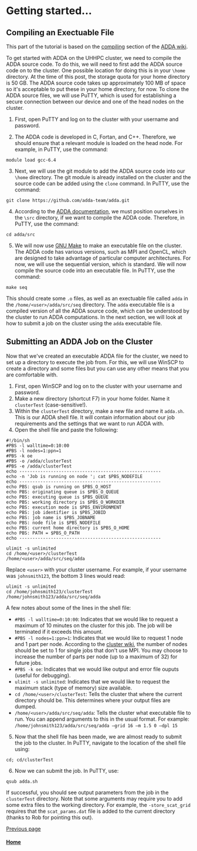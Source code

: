 # Getting started...

## Compiling an Exectuable File

This part of the tutorial is based on the [compiling](https://github.com/adda-team/adda/wiki/CompilingADDA) section of the [ADDA wiki](https://github.com/adda-team/adda/wiki).

To get started with ADDA on the UHHPC cluster, we need to compile the ADDA source code. To do this, we will need to first add the ADDA source code on to the cluster. One possible location for doing this is in your `\home` directory. At the time of this post, the storage quota for your home directory is 50 GB. The ADDA source code takes up approximately 100 MB of space so it's acceptable to put these in your home directory, for now. To clone the ADDA source files, we will use PuTTY, which is used for establishing a secure connection between our device and one of the head nodes on the cluster.

1. First, open PuTTY and log on to the cluster with your username and password.

2. The ADDA code is developed in C, Fortan, and C++. Therefore, we should ensure that a relevant module is loaded on the head node. For example, in PuTTY, use the command: 

```
module load gcc-6.4

```

3. Next, we will use the git module to add the ADDA source code into our `\home` directory. The git module is already installed on the cluster and the source code can be added using the `clone` command. In PuTTY, use the command: 

```
git clone https://github.com/adda-team/adda.git
```

4. According to the [ADDA documentation](https://github.com/adda-team/adda/wiki/CompilingADDA), we must position ourselves in the `\src` directory, if we want to compile the ADDA code. Therefore, in PuTTY, use the command:

```
cd adda/src
```

5. We will now use [GNU Make](https://www.gnu.org/software/make/) to make an executable file on the cluster. The ADDA code has various versions, such as MPI and OpenCL, which are designed to take advantage of particular computer architectures. For now, we will use the sequential version, which is standard. We will now compile the source code into an executable file. In PuTTY, use the command:
```
make seq
```
This should create some `.o` files, as well as an exectuable file called `adda` in the `/home/<user>/adda/src/seq` directory. The `adda` executable file is a compiled version of all the ADDA source code, which can be understood by the cluster to run ADDA computations. In the next section, we will look at how to submit a job on the cluster using the `adda` executable file.

## Submitting an ADDA Job on the Cluster

Now that we've created an executable ADDA file for the cluster, we need to set up a directory to execute the job from. For this, we will use WinSCP to create a directory and some files but you can use any other means that you are comfortable with. 
1. First, open WinSCP and log on to the cluster with your username and password.
2. Make a new directory (shortcut F7) in your home folder. Name it `clusterTest` (case-sensitive!). 
3. Within the `clusterTest` directory, make a new file and name it `adda.sh`. This is our ADDA shell file. It will contain information about our job requirements and the settings that we want to run ADDA with. 
4. Open the shell file and paste the following:

```
#!/bin/sh
#PBS -l walltime=0:10:00
#PBS -l nodes=1:ppn=1
#PBS -k oe
#PBS -o /adda/clusterTest
#PBS -e /adda/clusterTest
echo ------------------------------------------------------
echo -n 'Job is running on node '; cat $PBS_NODEFILE
echo ------------------------------------------------------
echo PBS: qsub is running on $PBS_O_HOST
echo PBS: originating queue is $PBS_O_QUEUE
echo PBS: executing queue is $PBS_QUEUE
echo PBS: working directory is $PBS_O_WORKDIR
echo PBS: execution mode is $PBS_ENVIRONMENT
echo PBS: job identifier is $PBS_JOBID
echo PBS: job name is $PBS_JOBNAME
echo PBS: node file is $PBS_NODEFILE
echo PBS: current home directory is $PBS_O_HOME
echo PBS: PATH = $PBS_O_PATH
echo ------------------------------------------------------

ulimit -s unlimited
cd /home/<user>/clusterTest
/home/<user>/adda/src/seq/adda
```

Replace `<user>` with your cluster username. For example, if your username was `johnsmith123`, the bottom 3 lines would read:

```
ulimit -s unlimited
cd /home/johnsmith123/clusterTest
/home/johnsmith123/adda/src/seq/adda  
```

A few notes about some of the lines in the shell file:
- `#PBS -l walltime=0:10:00`: Indicates that we would like to request a maximum of 10 minutes on the cluster for this job. The job will be terminated if it exceeds this amount.
- `#PBS -l nodes=1:ppn=1`: Indicates that we would like to request 1 node and 1 part per node. According to the [cluster wiki](https://uhhpc.herts.ac.uk/wiki/index.php/Jobs), the number of nodes should be set to 1 for single jobs that don't use MPI. You may choose to increase the number of parts per node (up to a maximum of 32) for future jobs.
- `#PBS -k oe`: Indicates that we would like output and error file ouputs (useful for debugging).
- `ulimit -s unlimited`: Indicates that we would like to request the maximum stack (type of memory) size available.
- `cd /home/<user>/clusterTest`: Tells the cluster that where the current directory should be. This determines where your output files are dumped.
- `/home/<user>/adda/src/seq/adda`: Tells the cluster what executable file to run. You can append arguments to this in the usual format. For example: `/home/johnsmith123/adda/src/seq/adda –grid 16 –m 1.5 0 –dpl 15`

5. Now that the shell file has been made, we are almost ready to submit the job to the cluster. In PuTTY, navigate to the location of the shell file using:

```
cd; cd/clusterTest
```

6. Now we can submit the job. In PuTTY, use:
```
qsub adda.sh
``` 

If successful, you should see output parameters from the job in the `clusterTest` directory. Note that some arguments may require you to add some extra files to the working directory. For example, the `-store_scat_grid` requires that the `scat_params.dat` file is added to the current directory (thanks to Rob for pointing this out).
  
  
[Previous page](./README.md)

#### [Home](./README.md) 
